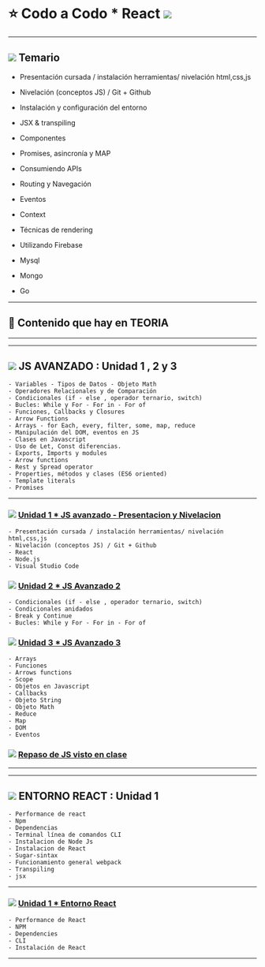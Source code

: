 # :star: Codo a Codo * React <img src="https://img.icons8.com/officel/24/000000/react.png"/>

---

## <img src="https://img.icons8.com/external-xnimrodx-lineal-xnimrodx/32/000000/external-agenda-job-amp-resume-xnimrodx-lineal-xnimrodx.png"/> Temario

- Presentación cursada / instalación herramientas/ nivelación html,css,js

- Nivelación (conceptos JS) / Git + Github

- Instalación y configuración del entorno

- JSX & transpiling

- Componentes

- Promises, asincronía y MAP

- Consumiendo APIs

- Routing y Navegación

- Eventos

- Context

- Técnicas de rendering

- Utilizando Firebase

- Mysql

- Mongo

- Go

---

## :book: Contenido que hay en TEORIA


---
---

## <img src="https://img.icons8.com/emoji/24/000000/check-mark-button-emoji.png"/> JS AVANZADO : Unidad 1 , 2 y 3

```
- Variables - Tipos de Datos - Objeto Math 
- Operadores Relacionales y de Comparación 
- Condicionales (if - else , operador ternario, switch)
- Bucles: While y For - For in - For of
- Funciones, Callbacks y Closures
- Arrow Functions
- Arrays - for Each, every, filter, some, map, reduce
- Manipulación del DOM, eventos en JS
- Clases en Javascript
- Uso de Let, Const diferencias.
- Exports, Imports y modules
- Arrow functions
- Rest y Spread operator
- Properties, métodos y clases (ES6 oriented)
- Template literals
- Promises
```

---

### <img src="https://img.icons8.com/emoji/24/000000/check-mark-button-emoji.png"/> [Unidad 1 * JS avanzado - Presentacion y Nivelacion](https://github.com/eugenia1984/react-varios-cursos/blob/main/04_codo_a_codo_react/teoria/presentacion_nivelacion.md)

```
- Presentación cursada / instalación herramientas/ nivelación html,css,js
- Nivelación (conceptos JS) / Git + Github
- React
- Node.js
- Visual Studio Code
```


### <img src="https://img.icons8.com/emoji/24/000000/check-mark-button-emoji.png"/> [Unidad 2 * JS Avanzado 2](https://github.com/eugenia1984/react-varios-cursos/blob/main/04_codo_a_codo_react/teoria/js-avanzado-2.md)

```
- Condicionales (if - else , operador ternario, switch)
- Condicionales anidados
- Break y Continue
- Bucles: While y For - For in - For of
```

### <img src="https://img.icons8.com/emoji/24/000000/check-mark-button-emoji.png"/> [Unidad 3 * JS Avanzado 3](https://github.com/eugenia1984/react-varios-cursos/blob/main/04_codo_a_codo_react/teoria/unidad3.md)
```
- Arrays
- Funciones
- Arrows functions
- Scope
- Objetos en Javascript
- Callbacks
- Objeto String
- Objeto Math
- Reduce
- Map
- DOM
- Eventos
```

### <img src="https://img.icons8.com/emoji/24/000000/check-mark-button-emoji.png"/> [Repaso de JS visto en clase](https://github.com/eugenia1984/react-varios-cursos/tree/main/04_codo_a_codo_react/teoria/repaso_js)

---
---

## <img src="https://img.icons8.com/emoji/24/000000/check-mark-button-emoji.png"/> ENTORNO REACT : Unidad 1

```
- Performance de react
- Npm
- Dependencias
- Terminal línea de comandos CLI
- Instalacion de Node Js
- Instalacion de React
- Sugar-sintax
- Funcionamiento general webpack
- Transpiling
- jsx
```

---

### <img src="https://img.icons8.com/emoji/24/000000/check-mark-button-emoji.png"/> [Unidad 1 * Entorno React](https://github.com/eugenia1984/react-varios-cursos/blob/main/04_codo_a_codo_react/teoria/unidad1_entorno_react.md)

```
- Performance de React
- NPM
- Dependencies
- CLI
- Instalación de React
```

---
